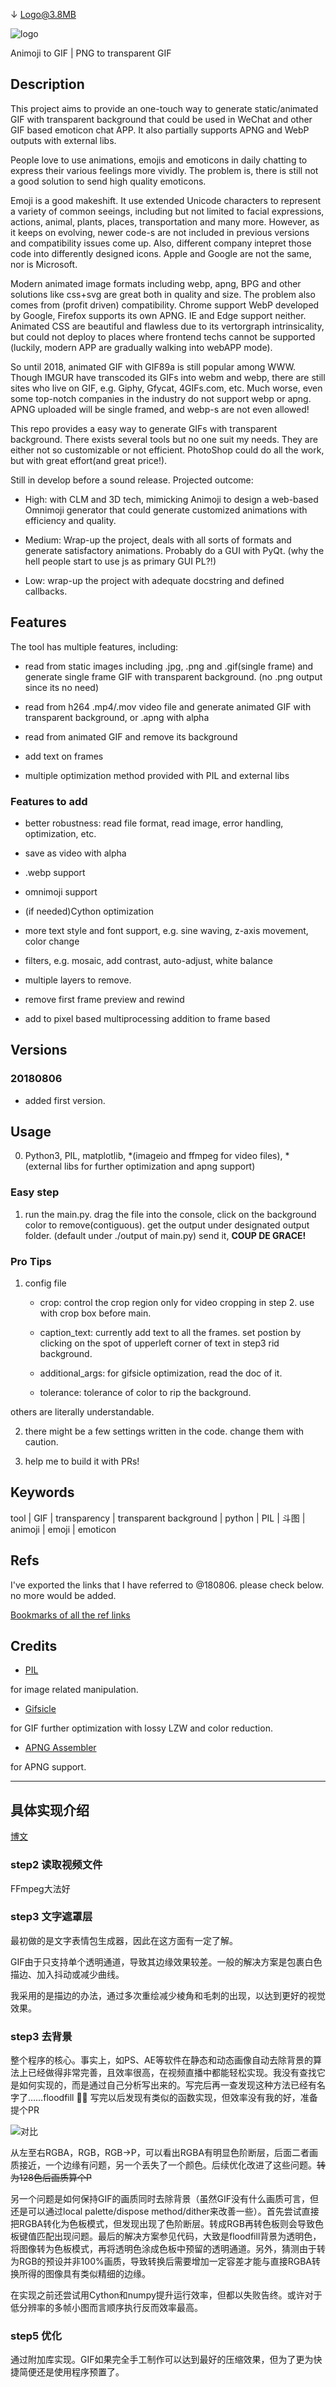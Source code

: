 ↓ Logo@3.8MB 

![logo](./logo.gif)

Animoji to GIF | PNG to transparent GIF

## Description

This project aims to provide an one-touch way to generate static/animated GIF with transparent background that could be used in WeChat and other GIF based emoticon chat APP. It also partially supports APNG and WebP outputs with external libs.

People love to use animations, emojis and emoticons in daily chatting to express their various feelings more vividly. The problem is, there is still not a good solution to send high quality emoticons. 

Emoji is a good makeshift. It use extended Unicode characters to represent a variety of common seeings, including but not limited to facial expressions, actions, animal, plants, places, transportation and many more. However, as it keeps on evolving, newer code-s are not included in previous versions and compatibility issues come up. Also, different company intepret those code into differently designed icons. Apple and Google are not the same, nor is Microsoft. 

Modern animated image formats including webp, apng, BPG and other solutions like css+svg are great both in quality and size. The problem also comes from (profit driven) compatibility. Chrome support WebP developed by Google, Firefox supports its own APNG. IE and Edge support neither. Animated CSS are beautiful and flawless due to its vertorgraph intrinsicality, but could not deploy to places where frontend techs cannot be supported (luckily, modern APP are gradually walking into webAPP mode).

So until 2018, animated GIF with GIF89a is still popular among WWW. Though IMGUR have transcoded its GIFs into webm and webp, there are still sites who live on GIF, e.g. Giphy, Gfycat, 4GIFs.com, etc. Much worse, even some top-notch companies in the industry do not support webp or apng. APNG uploaded will be single framed, and webp-s are not even allowed!

This repo provides a easy way to generate GIFs with transparent background. There exists several tools but no one suit my needs. They are either not so customizable or not efficient. PhotoShop could do all the work, but with great effort(and great price!).

Still in develop before a sound release. Projected outcome:

- High: with CLM and 3D tech, mimicking Animoji to design a web-based Omnimoji generator that could generate customized animations with efficiency and quality.

- Medium: Wrap-up the project, deals with all sorts of formats and generate satisfactory animations.
Probably do a GUI with PyQt. (why the hell people start to use js as primary GUI PL?!)

- Low: wrap-up the project with adequate docstring and defined callbacks.

## Features

The tool has multiple features, including:

-	read from static images including .jpg, .png and .gif(single frame) and generate single frame GIF with transparent background. (no .png output since its no need)

-	read from h264 .mp4/.mov video file and generate animated GIF with transparent background, or .apng with alpha

-	read from animated GIF and remove its background

-	add text on frames

-	multiple optimization method provided with PIL and external libs

### Features to add

-	better robustness: read file format, read image, error handling, optimization, etc. 

-	save as video with alpha

-	.webp support

-	omnimoji support

-	(if needed)Cython optimization

-	more text style and font support, e.g. sine waving, z-axis movement, color change

-	filters, e.g. mosaic, add contrast, auto-adjust, white balance

-	multiple layers to remove.

-	remove first frame preview and rewind

-	add to pixel based multiprocessing addition to frame based

## Versions

### 20180806

- added first version.

## Usage

0. Python3, PIL, matplotlib, *(imageio and ffmpeg for video files), *(external libs for further optimization and apng support)

### Easy step

1. run the main.py. drag the file into the console, click on the background color to remove(contiguous). get the output under designated output folder. (default under ./output of main.py) send it, **COUP DE GRACE!**

### Pro Tips

1. config file

	-	crop: control the crop region only for video cropping in step 2. use with crop box before main.

	-	caption_text: currently add text to all the frames. set postion by clicking on the spot of upperleft corner of text in step3 rid background.

	-	additional_args: for gifsicle optimization, read the doc of it.

	-	tolerance: tolerance of color to rip the background.

others are literally understandable.

2. there might be a few settings written in the code. change them with caution.

3. help me to build it with PRs!

## Keywords

tool | GIF | transparency | transparent background | python | PIL | 斗图 | animoji | emoji | emoticon

## Refs

I've exported the links that I have referred to @180806. please check below. no more would be added.

[Bookmarks of all the ref links](./refs/bookmarks_2018_8_5.html)

## Credits

- [PIL](https://github.com/python-pillow/Pillow)

for image related manipulation.

- [Gifsicle](https://github.com/kohler/gifsicle)

for GIF further optimization with lossy LZW and color reduction.

- [APNG Assembler](http://apngasm.sourceforge.net/)

for APNG support.

---

## 具体实现介绍

[博文](https://yo1995.github.io/coding/ultimate-emoticon-generator-1)

### step2 读取视频文件

FFmpeg大法好

### step3 文字遮罩层

最初做的是文字表情包生成器，因此在这方面有一定了解。

GIF由于只支持单个透明通道，导致其边缘效果较差。一般的解决方案是包裹白色描边、加入抖动或减少曲线。

我采用的是描边的办法，通过多次重绘减少棱角和毛刺的出现，以达到更好的视觉效果。

### step3 去背景

整个程序的核心。事实上，如PS、AE等软件在静态和动态画像自动去除背景的算法上已经做得非常完善，且效率很高，在视频直播中都能轻松实现。我没有查找它是如何实现的，而是通过自己分析写出来的。写完后再一查发现这种方法已经有名字了……floodfill 🤦‍♂️ 写完以后发现有类似的函数实现，但效率没有我的好，准备提个PR

![对比](../progress_notes/comparison.jpg)

从左至右RGBA，RGB，RGB->P，可以看出RGBA有明显色阶断层，后面二者画质接近，一个边缘有问题，另一个丢失了一个颜色。后续优化改进了这些问题。~~转为128色后画质算个P~~

另一个问题是如何保持GIF的画质同时去除背景（虽然GIF没有什么画质可言，但还是可以通过local palette/dispose method/dither来改善一些）。首先尝试直接把RGBA转化为色板模式，但发现出现了色阶断层。转成RGB再转色板则会导致色板键值匹配出现问题。最后的解决方案参见代码，大致是floodfill背景为透明色，将图像转为色板模式，再将透明色涂成色板中预留的透明通道。另外，猜测由于转为RGB的预设并非100%画质，导致转换后需要增加一定容差才能与直接RGBA转换所得的图像具有类似精细的边缘。

在实现之前还尝试用Cython和numpy提升运行效率，但都以失败告终。或许对于低分辨率的多帧小图而言顺序执行反而效率最高。

### step5 优化

通过附加库实现。GIF如果完全手工制作可以达到最好的压缩效果，但为了更为快捷简便还是使用程序预置了。
